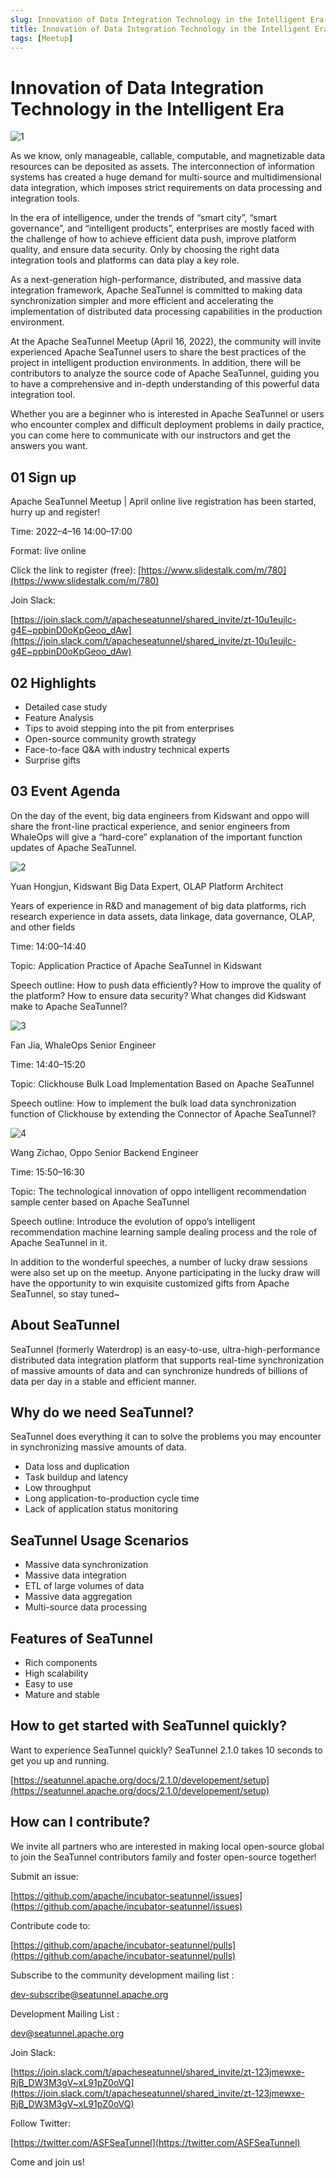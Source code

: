 ```yaml
---
slug: Innovation of Data Integration Technology in the Intelligent Era
title: Innovation of Data Integration Technology in the Intelligent Era
tags: [Meetup]
---
```

# Innovation of Data Integration Technology in the Intelligent Era



![1](/static/image/20220416/EN/1.png)


As we know, only manageable, callable, computable, and magnetizable data resources can be deposited as assets. The interconnection of information systems has created a huge demand for multi-source and multidimensional data integration, which imposes strict requirements on data processing and integration tools.

In the era of intelligence, under the trends of “smart city”, “smart governance”, and “intelligent products”, enterprises are mostly faced with the challenge of how to achieve efficient data push, improve platform quality, and ensure data security. Only by choosing the right data integration tools and platforms can data play a key role.

As a next-generation high-performance, distributed, and massive data integration framework, Apache SeaTunnel is committed to making data synchronization simpler and more efficient and accelerating the implementation of distributed data processing capabilities in the production environment.

At the Apache SeaTunnel Meetup (April 16, 2022), the community will invite experienced Apache SeaTunnel users to share the best practices of the project in intelligent production environments. In addition, there will be contributors to analyze the source code of Apache SeaTunnel, guiding you to have a comprehensive and in-depth understanding of this powerful data integration tool.

Whether you are a beginner who is interested in Apache SeaTunnel or users who encounter complex and difficult deployment problems in daily practice, you can come here to communicate with our instructors and get the answers you want.

## 01 Sign up

Apache SeaTunnel Meetup | April online live registration has been started, hurry up and register!

Time: 2022–4–16 14:00–17:00

Format: live online

Click the link to register (free): [https://www.slidestalk.com/m/780](https://www.slidestalk.com/m/780)

Join Slack:

[https://join.slack.com/t/apacheseatunnel/shared_invite/zt-10u1eujlc-g4E~ppbinD0oKpGeoo_dAw](https://join.slack.com/t/apacheseatunnel/shared_invite/zt-10u1eujlc-g4E~ppbinD0oKpGeoo_dAw)

## 02 Highlights

* Detailed case study
* Feature Analysis
* Tips to avoid stepping into the pit from enterprises
* Open-source community growth strategy
* Face-to-face Q&A with industry technical experts
* Surprise gifts
## 03 Event Agenda

On the day of the event, big data engineers from Kidswant and oppo will share the front-line practical experience, and senior engineers from WhaleOps will give a “hard-core” explanation of the important function updates of Apache SeaTunnel.


![2](/static/image/20220416/EN/2.png)


Yuan Hongjun, Kidswant Big Data Expert, OLAP Platform Architect

Years of experience in R&D and management of big data platforms, rich research experience in data assets, data linkage, data governance, OLAP, and other fields

Time: 14:00–14:40

Topic: Application Practice of Apache SeaTunnel in Kidswant

Speech outline: How to push data efficiently? How to improve the quality of the platform? How to ensure data security? What changes did Kidswant make to Apache SeaTunnel?


![3](/static/image/20220416/EN/3.png)


Fan Jia, WhaleOps Senior Engineer

Time: 14:40–15:20

Topic: Clickhouse Bulk Load Implementation Based on Apache SeaTunnel

Speech outline: How to implement the bulk load data synchronization function of Clickhouse by extending the Connector of Apache SeaTunnel?


![4](/static/image/20220416/EN/4.png)


Wang Zichao, Oppo Senior Backend Engineer

Time: 15:50–16:30

Topic: The technological innovation of oppo intelligent recommendation sample center based on Apache SeaTunnel

Speech outline: Introduce the evolution of oppo’s intelligent recommendation machine learning sample dealing process and the role of Apache SeaTunnel in it.

In addition to the wonderful speeches, a number of lucky draw sessions were also set up on the meetup. Anyone participating in the lucky draw will have the opportunity to win exquisite customized gifts from Apache SeaTunnel, so stay tuned~

## **About SeaTunnel**

SeaTunnel (formerly Waterdrop) is an easy-to-use, ultra-high-performance distributed data integration platform that supports real-time synchronization of massive amounts of data and can synchronize hundreds of billions of data per day in a stable and efficient manner.

## **Why do we need SeaTunnel?**

SeaTunnel does everything it can to solve the problems you may encounter in synchronizing massive amounts of data.

* Data loss and duplication
* Task buildup and latency
* Low throughput
* Long application-to-production cycle time
* Lack of application status monitoring
## **SeaTunnel Usage Scenarios**

* Massive data synchronization
* Massive data integration
* ETL of large volumes of data
* Massive data aggregation
* Multi-source data processing
## **Features of SeaTunnel**

* Rich components
* High scalability
* Easy to use
* Mature and stable
## **How to get started with SeaTunnel quickly?**

Want to experience SeaTunnel quickly? SeaTunnel 2.1.0 takes 10 seconds to get you up and running.

[https://seatunnel.apache.org/docs/2.1.0/developement/setup](https://seatunnel.apache.org/docs/2.1.0/developement/setup)

## **How can I contribute?**

We invite all partners who are interested in making local open-source global to join the SeaTunnel contributors family and foster open-source together!

Submit an issue:

[https://github.com/apache/incubator-seatunnel/issues](https://github.com/apache/incubator-seatunnel/issues)

Contribute code to:

[https://github.com/apache/incubator-seatunnel/pulls](https://github.com/apache/incubator-seatunnel/pulls)

Subscribe to the community development mailing list :

dev-subscribe@seatunnel.apache.org

Development Mailing List :

dev@seatunnel.apache.org

Join Slack:

[https://join.slack.com/t/apacheseatunnel/shared_invite/zt-123jmewxe-RjB_DW3M3gV~xL91pZ0oVQ](https://join.slack.com/t/apacheseatunnel/shared_invite/zt-123jmewxe-RjB_DW3M3gV~xL91pZ0oVQ)

Follow Twitter:

[https://twitter.com/ASFSeaTunnel](https://twitter.com/ASFSeaTunnel)

Come and join us!

